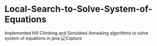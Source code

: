# Local-Search-to-Solve-System-of-Equations
Implemented Hill Climbing and Simulated Annealing algorithms to solve system of equations in java
![Capture](https://github.com/MortezaNosratpour/Local-Search-to-Solve-System-of-Equations/assets/45389014/a5f92074-fc3a-4d86-be17-0a8dc91caf68)
